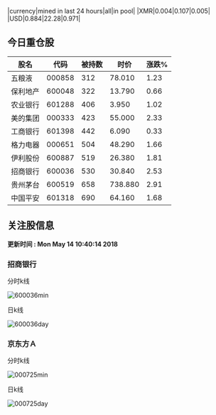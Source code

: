 |currency|mined in last 24 hours|all|in pool|
|XMR|0.004|0.107|0.005|
|USD|0.884|22.28|0.971|

## 今日重仓股 

|股名|代码|被持数|时价|涨跌%|
|---|---|---|---|---|
|五粮液|000858|312|78.010|1.23|
|保利地产|600048|322|13.790|0.66|
|农业银行|601288|406|3.950|1.02|
|美的集团|000333|423|55.000|2.33|
|工商银行|601398|442|6.090|0.33|
|格力电器|000651|504|48.290|1.66|
|伊利股份|600887|519|26.380|1.81|
|招商银行|600036|530|30.840|2.53|
|贵州茅台|600519|658|738.880|2.91|
|中国平安|601318|690|64.160|1.68|

## 关注股信息
**更新时间 : Mon May 14 10:40:14 2018**
### 招商银行 
分时k线

![600036min](http://image.sinajs.cn/newchart/min/n/sh600036.gif)

日k线

![600036day](http://image.sinajs.cn/newchart/daily/n/sh600036.gif)

### 京东方Ａ 
分时k线

![000725min](http://image.sinajs.cn/newchart/min/n/sz000725.gif)

日k线

![000725day](http://image.sinajs.cn/newchart/daily/n/sz000725.gif)
